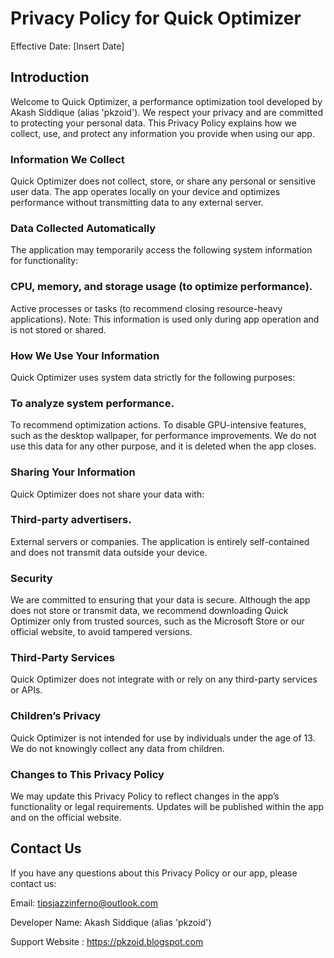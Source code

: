 # Privacy Policy for Quick Optimizer
Effective Date: [Insert Date]

## Introduction
Welcome to Quick Optimizer, a performance optimization tool developed by Akash Siddique (alias 'pkzoid'). We respect your privacy and are committed to protecting your personal data. This Privacy Policy explains how we collect, use, and protect any information you provide when using our app.

### Information We Collect
Quick Optimizer does not collect, store, or share any personal or sensitive user data. The app operates locally on your device and optimizes performance without transmitting data to any external server.

### Data Collected Automatically
The application may temporarily access the following system information for functionality:

### CPU, memory, and storage usage (to optimize performance).
Active processes or tasks (to recommend closing resource-heavy applications).
Note: This information is used only during app operation and is not stored or shared.

### How We Use Your Information
Quick Optimizer uses system data strictly for the following purposes:

### To analyze system performance.
To recommend optimization actions.
To disable GPU-intensive features, such as the desktop wallpaper, for performance improvements.
We do not use this data for any other purpose, and it is deleted when the app closes.

### Sharing Your Information
Quick Optimizer does not share your data with:

### Third-party advertisers.
External servers or companies.
The application is entirely self-contained and does not transmit data outside your device.

### Security
We are committed to ensuring that your data is secure. Although the app does not store or transmit data, we recommend downloading Quick Optimizer only from trusted sources, such as the Microsoft Store or our official website, to avoid tampered versions.

### Third-Party Services
Quick Optimizer does not integrate with or rely on any third-party services or APIs.

### Children’s Privacy
Quick Optimizer is not intended for use by individuals under the age of 13. We do not knowingly collect any data from children.

### Changes to This Privacy Policy
We may update this Privacy Policy to reflect changes in the app’s functionality or legal requirements. Updates will be published within the app and on the official website.

## Contact Us
If you have any questions about this Privacy Policy or our app, please contact us:

Email: tipsjazzinferno@outlook.com

Developer Name: Akash Siddique (alias 'pkzoid')

Support Website : https://pkzoid.blogspot.com

